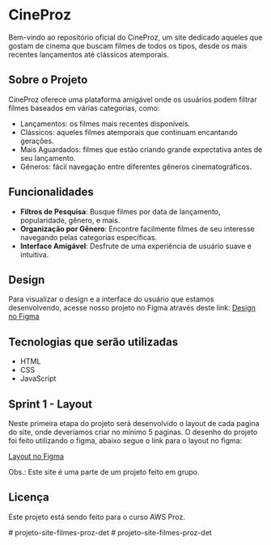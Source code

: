 # CineProz

Bem-vindo ao repositório oficial do CineProz, um site dedicado aqueles que gostam de cinema que buscam filmes de todos os tipos, desde os mais recentes lançamentos até clássicos atemporais.

## Sobre o Projeto

CineProz oferece uma plataforma amigável onde os usuários podem filtrar filmes baseados em várias categorias, como:
- Lançamentos: os filmes mais recentes disponíveis.
- Clássicos: aqueles filmes atemporais que continuam encantando gerações.
- Mais Aguardados: filmes que estão criando grande expectativa antes de seu lançamento.
- Gêneros: fácil navegação entre diferentes gêneros cinematográficos.

## Funcionalidades

- **Filtros de Pesquisa**: Busque filmes por data de lançamento, popularidade, gênero, e mais.
- **Organização por Gênero**: Encontre facilmente filmes de seu interesse navegando pelas categorias específicas.
- **Interface Amigável**: Desfrute de uma experiência de usuário suave e intuitiva.

## Design

Para visualizar o design e a interface do usuário que estamos desenvolvendo, acesse nosso projeto no Figma através deste link:
[Design no Figma](https://www.figma.com/proto/vqjVMj4qaD5hfw3DssitU3/Filme-PROZ?type=design&node-id=15-16&t=Itp5oa6n3xHeOOG5-0&scaling=min-zoom&page-id=0%3A1&starting-point-node-id=15%3A16)

## Tecnologias que serão utilizadas

- HTML
- CSS
- JavaScript

## Sprint 1 - Layout

Neste primeira etapa do projeto será desenvolvido o layout de cada pagina do site, onde deveriamos criar no minimo 5 paginas. O desenho do projeto foi feito utilizando o figma, abaixo segue o link para o layout no figma:

[Layout no Figma](https://www.figma.com/file/bIjvVaN46zIuvPqt4MMNRm/Projeto-Site-Proz-Layout?type=design&node-id=0-1&mode=design&t=aAnITYqFAjtU9XnV-0)

Obs.: Este site é uma parte de um projeto feito em grupo.

## Licença

Este projeto está sendo feito para o curso AWS Proz.



#   p r o j e t o - s i t e - f i l m e s - p r o z - d e t  
 # projeto-site-filmes-proz-det
